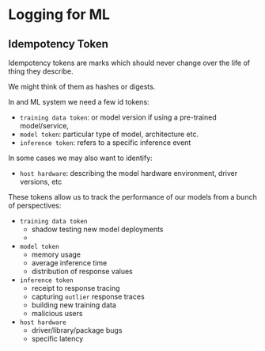 # Logging for ML

## Idempotency Token

Idempotency tokens are marks which should never change over the life of thing they describe.

We might think of them as hashes or digests.

In and ML system we need a few id tokens:
+ `training data token`: or model version if using a pre-trained model/service,
+ `model token`: particular type of model, architecture etc.
+ `inference token`: refers to a specific inference event

In some cases we may also want to identify:
+ `host hardware`: describing the model hardware environment, driver versions, etc

These tokens allow us to track the performance of our models from a bunch of perspectives:
+ `training data token`
    + shadow testing new model deployments
    + 
+ `model token`
    + memory usage
    + average inference time
    + distribution of response values
+ `inference token`
    + receipt to response tracing
    + capturing `outlier` response traces
    + building new training data
    + malicious users
+ `host hardware`
    + driver/library/package bugs
    + specific latency
